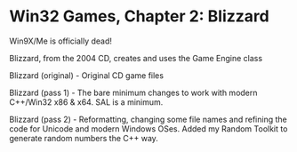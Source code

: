 # Win32 Games, Chapter 2: Blizzard

Win9X/Me is officially dead!

Blizzard, from the 2004 CD, creates and uses the Game Engine class

Blizzard (original) - Original CD game files

Blizzard (pass 1) - The bare minimum changes to work with modern C++/Win32 x86 & x64.  SAL is a minimum.

Blizzard (pass 2) - Reformatting, changing some file names and refining the code for Unicode and modern Windows OSes.  Added my Random Toolkit to generate random numbers the C++ way.